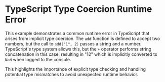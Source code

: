 # TypeScript Type Coercion Runtime Error

This example demonstrates a common runtime error in TypeScript that arises from implicit type coercion.  The `add` function is defined to accept two numbers, but the call to `add("1", 2)` passes a string and a number. TypeScript's type system allows this, but the `+` operator performs string concatenation in this case, resulting in "12" which is implicitly converted to `NaN` when logged to the console.

This highlights the importance of explicit type checking and handling potential type mismatches to avoid unexpected runtime behavior.